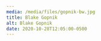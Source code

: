 ```yaml
---
media: /media/files/gopnik-bw.jpg
title: Blake Gopnik
alt: Blake Gopnik
date: 2020-10-28T12:05:00-0500
---
```

